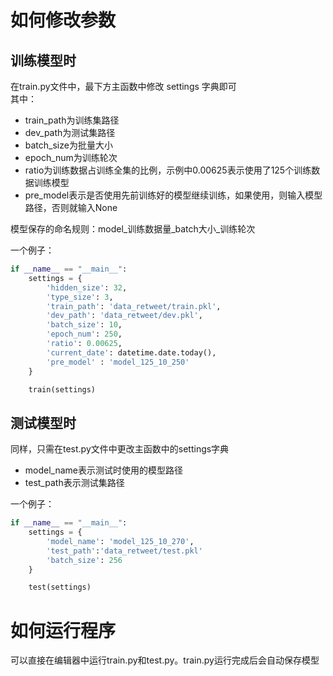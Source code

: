 # 如何修改参数
## 训练模型时
在train.py文件中，最下方主函数中修改 settings 字典即可  
其中：
- train_path为训练集路径
- dev_path为测试集路径
- batch_size为批量大小
- epoch_num为训练轮次
- ratio为训练数据占训练全集的比例，示例中0.00625表示使用了125个训练数据训练模型
- pre_model表示是否使用先前训练好的模型继续训练，如果使用，则输入模型路径，否则就输入None

模型保存的命名规则：model_训练数据量_batch大小_训练轮次

一个例子：
```python
if __name__ == "__main__":
    settings = {
        'hidden_size': 32,
        'type_size': 3,
        'train_path': 'data_retweet/train.pkl',
        'dev_path': 'data_retweet/dev.pkl',
        'batch_size': 10,
        'epoch_num': 250,
        'ratio': 0.00625,
        'current_date': datetime.date.today(),
        'pre_model' : 'model_125_10_250'
    }

    train(settings)
```
## 测试模型时  
同样，只需在test.py文件中更改主函数中的settings字典
- model_name表示测试时使用的模型路径
- test_path表示测试集路径

一个例子：
```python
if __name__ == "__main__":
    settings = {
        'model_name': 'model_125_10_270',
        'test_path':'data_retweet/test.pkl'
		'batch_size': 256
    }

    test(settings)
```
# 如何运行程序
可以直接在编辑器中运行train.py和test.py。train.py运行完成后会自动保存模型
